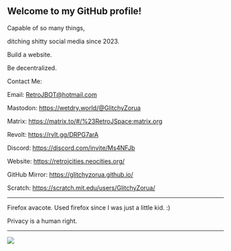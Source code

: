 ## Welcome to my GitHub profile!

Capable of so many things, 

ditching shitty social media since 2023. 

Build a website.

Be decentralized. 

Contact Me: 


Email: RetroJBOT@hotmail.com

Mastodon: https://wetdry.world/@GlitchyZorua

Matrix: https://matrix.to/#/%23RetroJSpace:matrix.org

Revolt: https://rvlt.gg/DRPG7arA

Discord: https://discord.com/invite/Ms4NFJb


Website: https://retrojcities.neocities.org/

GitHub Mirror: https://glitchyzorua.github.io/

Scratch: https://scratch.mit.edu/users/GlitchyZorua/

---------

Firefox avacote. Used firefox since I was just a little kid. :)

Privacy is a human right.

---------



[![](http://internetometer.com/image/50041.png)](http://internetometer.com/give/50041)

<!--
**GlitchyZorua/GlitchyZorua** is a ✨ _special_ ✨ repository because its `README.md` (this file) appears on your GitHub profile.

Here are some ideas to get you started:

- 🔭 I’m currently working on ...
- 🌱 I’m currently learning ...
- 👯 I’m looking to collaborate on ...
- 🤔 I’m looking for help with ...
- 💬 Ask me about ...
- 📫 How to reach me: ...
- 😄 Pronouns: ...
- ⚡ Fun fact: ...
-->
